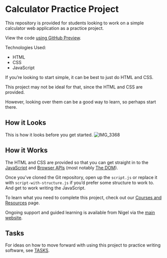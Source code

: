 
# Calculator Practice Project

This repository is provided for students looking to work on a simple calculator web application as a practice project.

View the code [using GitHub Preview](https://html-preview.github.io/?url=https://raw.githubusercontent.com/pecknigel/calculator-practice-project/refs/heads/main/index.html).

Technologies Used:

- HTML
- CSS
- JavaScript

If you’re looking to start simple, it can be best to just do HTML and CSS.

This project may not be ideal for that, since the HTML and CSS are provided.

However, looking over them can be a good way to learn, so perhaps start there.

## How it Looks

This is how it looks before you get started. 
![IMG_3368](https://github.com/user-attachments/assets/7e66ab99-7dd5-48ad-b388-0bba52fec924)

## How it Works

The HTML and CSS are provided so that you can get straight in to the [JavaScript](https://developer.mozilla.org/en-US/docs/Web/JavaScript) and [Browser APIs](https://developer.mozilla.org/en-US/docs/Web/API) (most notably [The DOM](https://developer.mozilla.org/en-US/docs/Web/API/Document_Object_Model)).

Once you’ve cloned the Git repository, open up the `script.js` or replace it with `script-with-structure.js` if you’d prefer some structure to work to. And get to work writing the JavaScript.

To learn what you need to complete this project, check out our [Courses and Resources](https://docs.prescriptionfree.academy/resources) page.

Ongoing support and guided learning is available from Nigel via the [main website](https://prescriptionfree.academy/).

## Tasks

For ideas on how to move forward with using this project to practice writing software, see [TASKS](https://github.com/pecknigel/calculator-practice-project/blob/main/TASKS.md).
